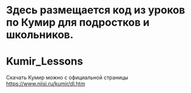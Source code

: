 # Здесь размещается код из уроков по Кумир для подростков и школьников. 
# Kumir_Lessons

Скачать Кумир можно с официальной страницы https://www.niisi.ru/kumir/dl.htm


